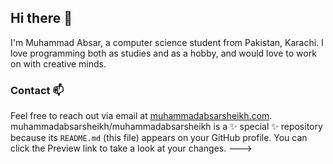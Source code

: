 ## Hi there 👋

I'm Muhammad Absar, a computer science student from Pakistan, Karachi. I love programming both as studies and as a hobby, and would love to work on with creative minds. 


### Contact 📫
Feel free to reach out via email at [muhammadabsarsheikh.com](mailto:muhammadabsarsheikhwork@gmail.com).
muhammadabsarsheikh/muhammadabsarsheikh is a ✨ special ✨ repository because its `README.md` (this file) appears on your GitHub profile.
You can click the Preview link to take a look at your changes.
--->
